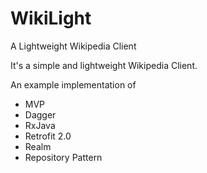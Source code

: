 # WikiLight
A Lightweight Wikipedia Client

It's a simple and lightweight Wikipedia Client.

An example implementation of

- MVP
- Dagger
- RxJava
- Retrofit 2.0
- Realm
- Repository Pattern

